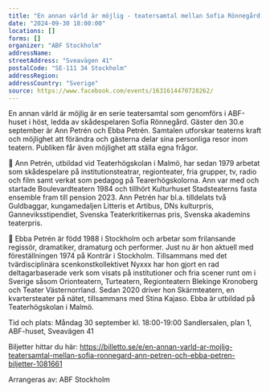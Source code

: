 ```yaml
---
title: "En annan värld är möjlig - teatersamtal mellan Sofia Rönnegård, Ann Petrén och Ebba Petrén"
date: "2024-09-30 18:00:00"
locations: []
forms: []
organizer: "ABF Stockholm"
addressName: 
streetAddress: "Sveavägen 41"
postalCode: "SE-111 34 Stockholm"
addressRegion:
addressCountry: "Sverige"
source: https://www.facebook.com/events/1631614470728262/
---
```

En annan värld är möjlig är en serie teatersamtal som genomförs i ABF-huset i höst, ledda av skådespelaren Sofia Rönnegård. Gäster den 30.e september är Ann Petrén och Ebba Petrén. Samtalen utforskar teaterns kraft och möjlighet att förändra och gästerna delar sina personliga resor inom teatern. Publiken får även möjlighet att ställa egna frågor.

📌 Ann Petrén, utbildad vid Teaterhögskolan i Malmö, har sedan 1979 arbetat som skådespelare på institutionsteatrar, regionteater, fria grupper, tv, radio och film samt verkat som pedagog på Tearerhögskolorna. Ann var med och startade Boulevardteatern 1984 och tillhört Kulturhuset Stadsteaterns fasta ensemble fram till pension 2023. Ann Petrén har bl.a. tilldelats två Guldbaggar, kungamedaljen Litteris et Artibus, DNs kulturpris, Ganneviksstipendiet, Svenska Teaterkritikernas pris, Svenska akademins teaterpris.

📌 Ebba Petrén är född 1988 i Stockholm och arbetar som frilansande regissör, dramatiker, dramaturg och performer. Just nu är hon aktuell med föreställningen 1974 på Konträr i Stockholm. Tillsammans med det tvärdisciplinära scenkonstkollektivet Nyxxx har hon gjort en rad deltagarbaserade verk som visats på institutioner och fria scener runt om i Sverige såsom Orionteatern, Turteatern, Regionteatern Blekinge Kronoberg och Teater Västernorrland. Sedan 2020 driver hon Skärmteatern, en kvartersteater på nätet, tillsammans med Stina Kajaso. Ebba är utbildad på Teaterhögskolan i Malmö.

Tid och plats:
Måndag 30 september kl. 18:00-19:00
Sandlersalen, plan 1, ABF-huset, Sveavägen 41

Biljetter hittar du här: https://billetto.se/e/en-annan-varld-ar-mojlig-teatersamtal-mellan-sofia-ronnegard-ann-petren-och-ebba-petren-biljetter-1081661

Arrangeras av: ABF Stockholm
